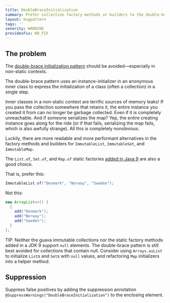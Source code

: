 ```yaml
---
title: DoubleBraceInitialization
summary: Prefer collection factory methods or builders to the double-brace intitialization pattern.
layout: bugpattern
tags: ''
severity: WARNING
providesFix: NO_FIX
---
```


<!--
*** AUTO-GENERATED, DO NOT MODIFY ***
To make changes, edit the @BugPattern annotation or the explanation in docs/bugpattern.
-->

## The problem
The [double-brace initialization pattern][dbi] should be avoided—especially in
non-static contexts.

The double-brace pattern uses an instance-initializer in an anonymous inner
class to express the initialization of a class (often a collection) in a single
step.

Inner classes in a non-static context are terrific sources of memory leaks! If
you pass the collection somewhere that retains it, the entire instance you
created it from can no longer be garbage collected. Even if it is completely
unreachable. And if someone serializes the map? Yep, the entire creating
instance goes along for the ride (or if that fails, serializing the map fails,
which is also awfully strange). All this is completely nonobvious.

Luckily, there are more readable and more performant alternatives in the factory
methods and builders for `ImmutableList`, `ImmutableSet`, and `ImmutableMap`.

The `List.of`, `Set.of`, and `Map.of` static factories [added in Java
9](http://openjdk.java.net/jeps/269) are also a good choice.

That is, prefer this:

```java {.good}
ImmutableList.of("Denmark", "Norway", "Sweden");
```

Not this:

```java {.bad}
new ArrayList<>() {
  {
    add("Denmark");
    add("Norway");
    add("Sweden");
  }
};
```

TIP: Neither the guava immutable collections nor the static factory methods
added in a JDK 9 support `null` elements. The double-brace pattern is still best
avoided for collections that contain null. Consider using `Arrays.asList` to
initialize `List`s and `Set`s with `null` values, and refactoring `Map`
initializers into a helper method.


[dbi]: https://stackoverflow.com/questions/1958636/what-is-double-brace-initialization-in-java

## Suppression
Suppress false positives by adding the suppression annotation `@SuppressWarnings("DoubleBraceInitialization")` to the enclosing element.
